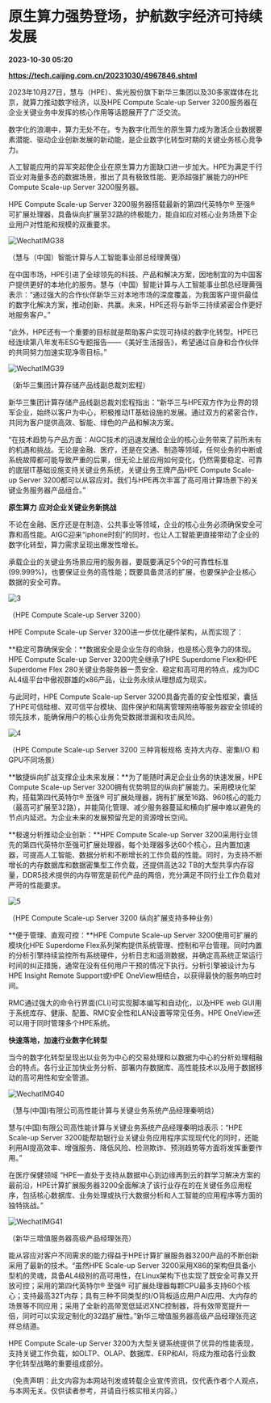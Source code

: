 # 原生算力强势登场，护航数字经济可持续发展

**2023-10-30 05:20**

**https://tech.caijing.com.cn/20231030/4967846.shtml**

2023年10月27日，慧与（HPE）、紫光股份旗下新华三集团以及30多家媒体在北京，就算力推动数字经济，以及HPE Compute Scale-up Server 3200服务器在企业关键业务中发挥的核心作用等话题展开了广泛交流。

数字化的浪潮中，算力无处不在。专为数字化而生的原生算力成为激活企业数据要素潜能、驱动企业创新发展的新动能，是企业数字化转型时期的关键业务核心竞争力。

人工智能应用的异军突起使企业在原生算力方面缺口进一步加大。HPE为满足千行百业对海量多态的数据场景，推出了具有极致性能、更添超强扩展能力的HPE Compute Scale-up Server 3200服务器。

HPE Compute Scale-up Server 3200服务器搭载最新的第四代英特尔® 至强® 可扩展处理器，具备纵向扩展至32路的终极能力，能自如应对核心业务场景下企业用户对性能和规模的双重要求。

![WechatIMG38](https://tx1.cdn.caijing.com.cn/2023/1030/1698641553538.jpg)

（慧与（中国）智能计算与人工智能事业部总经理黄强）

在中国市场，HPE引进了全球领先的科技、产品和解决方案，因地制宜的为中国客户提供更好的本地化的服务。慧与（中国）智能计算与人工智能事业部总经理黄强表示：“通过强大的合作伙伴新华三对本地市场的深度覆盖，为我国客户提供最佳的数字化解决方案，推动创新、共赢。未来，HPE还将与新华三持续紧密合作更好地服务客户。”

“此外，HPE还有一个重要的目标就是帮助客户实现可持续的数字化转型。HPE已经连续第八年发布ESG专题报告——《美好生活报告》，希望通过自身和合作伙伴的共同努力加速实现净零目标。”

![WechatIMG39](https://tx1.cdn.caijing.com.cn/2023/1030/1698641575397.jpg)

（新华三集团计算存储产品线副总裁刘宏程）

新华三集团计算存储产品线副总裁刘宏程指出：“新华三与HPE双方作为业界的领军企业，始终以客户为中心，积极推动IT基础设施的发展。通过双方的紧密合作，共同为客户提供高效、智能、绿色的产品和解决方案。

“在技术趋势与产品方面：AIGC技术的迅速发展给企业的核心业务带来了前所未有的机遇和挑战。无论是金融、医疗，还是在交通、制造等领域，任何业务的中断或系统故障都可能导致严重的后果，但无论上层应用如何变化，仍然需要稳定、可靠的底层IT基础设施支持关键业务系统，关键业务王牌产品HPE Compute Scale-up Server 3200都可以从容应对。我们与HPE再次丰富了高可用计算场景下的关键业务服务器产品组合。”

**原生算力** **应对企业关键业务新挑战**

不论在金融、医疗还是在制造、公共事业等领域，企业的核心业务必须确保安全可靠和高性能。AIGC迎来“iphone时刻”的同时，也让人工智能更直接带动了企业的数字化转型，算力需求呈现出爆发性增长。

承载企业的关键业务场景应用的服务器，要既要满足5个9的可靠性标准(99.999%)，也要保证业务的高性能；既要具备灵活的扩展，也要保护企业核心数据的安全可靠。

![3](https://tx1.cdn.caijing.com.cn/2023/1030/1698641090561.png)

（HPE Compute Scale-up Server 3200）

HPE Compute Scale-up Server 3200进一步优化硬件架构，从而实现了：

**稳定可靠确保安全：**数据安全是企业生存的命脉，也是核心竞争力的体现。HPE Compute Scale-up Server 3200完全继承了HPE Superdome Flex和HPE Superdome Flex 280关键业务服务器一贯安全、稳定和高可用的特点，成为IDC AL4级平台中傲视群雄的x86产品，让业务永续从理想成为现实。

与此同时，HPE Compute Scale-up Server 3200具备完善的安全性框架，囊括了HPE可信硅根、双可信平台模块、固件保护和隔离管理网络等服务器安全领域的领先技术，能确保用户的核心业务免受数据泄漏和攻击风险。

![4](https://tx2.cdn.caijing.com.cn/2023/1030/1698641138681.png)

（HPE Compute Scale-up Server 3200 三种背板规格 支持大内存、密集I/O 和GPU不同场景）

**敏捷纵向扩战支撑企业未来发展：**为了能随时满足企业业务的快速发展，HPE Compute Scale-up Server 3200拥有优势明显的纵向扩展能力。采用模块化架构，搭载第四代英特尔® 至强® 可扩展处理器，拥有扩展至16路、960核心的能力（最高可扩展至32路），并能简化管理、减少服务器蔓延和横向扩展中难以避免的节点内延迟。为企业未来的发展预留充足的资源增长空间。

**极速分析推动企业创新：**HPE Compute Scale-up Server 3200采用行业领先的第四代英特尔至强可扩展处理器，每个处理器多达60个核心，且内置加速器，可提高人工智能、数据分析和不断增长的工作负载的性能。同时，为支持不断增长的内存数据库和数据密集型工作负载，还提供高达32 TB的大型共享内存容量，DDR5技术提供的内存带宽是前代产品的两倍，充分满足不同行业工作负载对严苛的性能要求。

![5](https://tx3.cdn.caijing.com.cn/2023/1030/1698641188642.png)

（HPE Compute Scale-up Server 3200 纵向扩展支持多种业务）

**便于管理、直观可控：**HPE Compute Scale-up Server 3200使用可扩展的模块化HPE Superdome Flex系列架构提供系统管理、控制和平台管理。同时内置的分析引擎持续监控所有系统硬件，分析日志和遥测数据，并确定高系统正常运行时间的纠正措施，通常在没有任何用户干预的情况下执行。分析引擎被设计为与HPE Insight Remote Support或HPE OneView相结合，以获得最快的服务响应时间。

RMC通过强大的命令行界面(CLI)可实现脚本编写和自动化，以及HPE web GUI用于系统库存、健康、配置、RMC安全性和LAN设置等常见任务。HPE OneView还可以用于同时管理多个HPE系统。

**快速落地，加速行业数字化转型**

当今的数字化转型呈现出以业务为中心的交易处理和以数据为中心的分析处理相融合的特点。各行业正加快业务分析、部署内存数据库、高性能技术以及用于数据移动的高可用性和安全管道。

![WechatIMG40](https://tx2.cdn.caijing.com.cn/2023/1030/1698641507865.jpg)

（慧与(中国)有限公司高性能计算与关键业务系统产品经理秦明焓）

慧与(中国)有限公司高性能计算与关键业务系统产品经理秦明焓表示：“HPE Scale-up Server 3200能帮助银行业关键业务应用程序实现现代化的同时，还能利用AI提高效率、增强服务、降低风险、检测欺诈、预测趋势等方面将发挥重要作用。”

在医疗保健领域 “HPE一直处于支持从数据中心到边缘再到云的群学习解决方案的最前沿，HPE计算扩展服务器3200全面解决了该行业存在的在关键任务应用程序，包括核心数据库、业务处理或执行大数据分析和人工智能的应用程序等方面的独特挑战。”

![WechatIMG41](https://tx2.cdn.caijing.com.cn/2023/1030/1698641454124.jpg)

（新华三增值服务器高级产品经理张亮）

能从容应对客户不同需求的能力得益于HPE计算扩展服务器3200产品的不断创新采用了最新的技术。“虽然HPE Scale-up Server 3200采用X86的架构但具备小型机的灵魂，具备AL4级别的高可用性，在Linux架构下也实现了既安全可靠又开放可控；采用的第四代英特尔® 至强® 可扩展处理器每颗CPU最多支持60个核心；支持最高32T内存；具有三种不同类型的I/O背板适应用户AI应用、大内存的场景等不同应用；采用了全新的高带宽低延迟XNC控制器，将有效带宽提升一倍，同时可以实现定制化的32路扩展性。”新华三增值服务器高级产品经理张亮这样总结道。

HPE Compute Scale-up Server 3200为大型关键系统提供了优异的性能表现，支持关键工作负载，如OLTP、OLAP、数据库、ERP和AI，将成为推动各行业数字化转型战略的重要组成部分。

（免责声明：此文内容为本网站刊发或转载企业宣传资讯，仅代表作者个人观点，与本网无关。仅供读者参考，并请自行核实相关内容。）